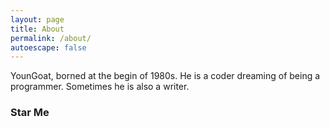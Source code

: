 ```yaml
---
layout: page
title: About
permalink: /about/
autoescape: false
---
```


YounGoat, borned at the begin of 1980s. He is a coder dreaming of being a programmer. Sometimes he is also a writer.

### Star Me

<div style="clear: both;">
    <style>
        .followme {
            float: left;
            width: 150px;
            height: 100px;
            text-align: center;
            font-style: italic;
            font-size: small;
            border-left: dashed 1px;
            opacity: 0.5;

            -webkit-filter: grayscale(100%);
            -moz-filter: grayscale(100%);
            -ms-filter: grayscale(100%);
            -o-filter: grayscale(100%);
            filter: grayscale(100%);
            filter: gray;
        }

        .followme:hover {
            opacity: 1;
            -webkit-filter: grayscale(0%);
            -moz-filter: grayscale(0%);
            -ms-filter: grayscale(0%);
            -o-filter: grayscale(0%);
            filter: grayscale(0%);
        }
    </style>

    {% for account in site.data.accounts %}
        <a href="{{ account.url }}" target="_blank">
        <div class="followme" style="background: url({{ account.ico }}) 50% 80% no-repeat;">
            {{ account.name }}<br/>@{{ account.site }}
        </div>
        </a>
    {% endfor %}
</div>

